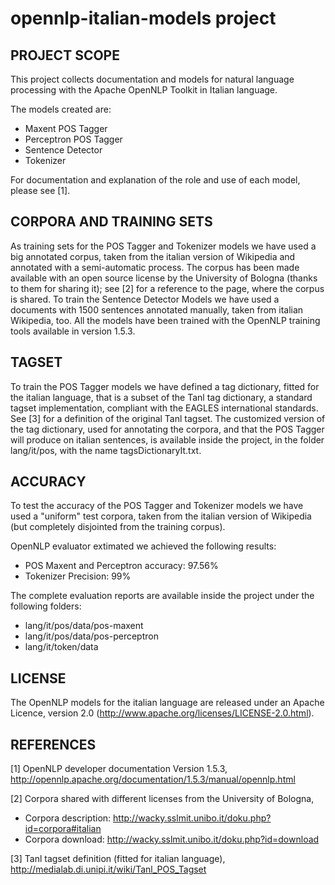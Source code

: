 opennlp-italian-models project
==============================

PROJECT SCOPE
-------------------------

This project collects documentation and models for natural language processing with the Apache OpenNLP Toolkit in Italian language.

The models created are:
  - Maxent POS Tagger
  - Perceptron POS Tagger 
  - Sentence Detector
  - Tokenizer

For documentation and explanation of the role and use of each model, please see [1].


CORPORA AND TRAINING SETS
-------------------------

As training sets for the POS Tagger and Tokenizer models we have used a big annotated corpus, taken from the italian version of Wikipedia and annotated with a semi-automatic process.
The corpus has been made available with an open source license by the University of Bologna (thanks to them for sharing it); see [2] for a reference to the page, where the corpus is shared.
To train the Sentence Detector Models we have used a documents with 1500 sentences annotated manually, taken from italian Wikipedia, too.
All the models have been trained with the OpenNLP training tools available in version 1.5.3.


TAGSET
-------------------------

To train the POS Tagger models we have defined a tag dictionary, fitted for the italian language, that is a subset of the Tanl tag dictionary, a standard tagset implementation, compliant with the EAGLES international standards. See [3] for a definition of the original Tanl tagset.
The customized version of the tag dictionary, used for annotating the corpora, and that the POS Tagger will produce on italian sentences, is available inside the project, in the folder lang/it/pos, with the name tagsDictionaryIt.txt.


ACCURACY
-------------------------

To test the accuracy of the POS Tagger and Tokenizer models we have used a "uniform" test corpora, taken from the italian version of Wikipedia (but completely disjointed from the training corpus).

OpenNLP evaluator extimated we achieved the following results:
  - POS Maxent and Perceptron accuracy: 97.56%
  - Tokenizer Precision: 99%

The complete evaluation reports are available inside the project under the following folders: 
  - lang/it/pos/data/pos-maxent
  - lang/it/pos/data/pos-perceptron
  - lang/it/token/data


LICENSE
-------------------------

The OpenNLP models for the italian language are released under an Apache Licence, version 2.0
(http://www.apache.org/licenses/LICENSE-2.0.html).


REFERENCES
-------------------------

[1] OpenNLP developer documentation Version 1.5.3,
http://opennlp.apache.org/documentation/1.5.3/manual/opennlp.html

[2] Corpora shared with different licenses from the University of Bologna,
  - Corpora description: http://wacky.sslmit.unibo.it/doku.php?id=corpora#italian
  - Corpora download: http://wacky.sslmit.unibo.it/doku.php?id=download

[3] Tanl tagset definition (fitted for italian language),
http://medialab.di.unipi.it/wiki/Tanl_POS_Tagset
